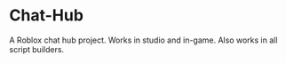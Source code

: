 # Chat-Hub
A Roblox chat hub project. Works in studio and in-game. Also works in all script builders.
